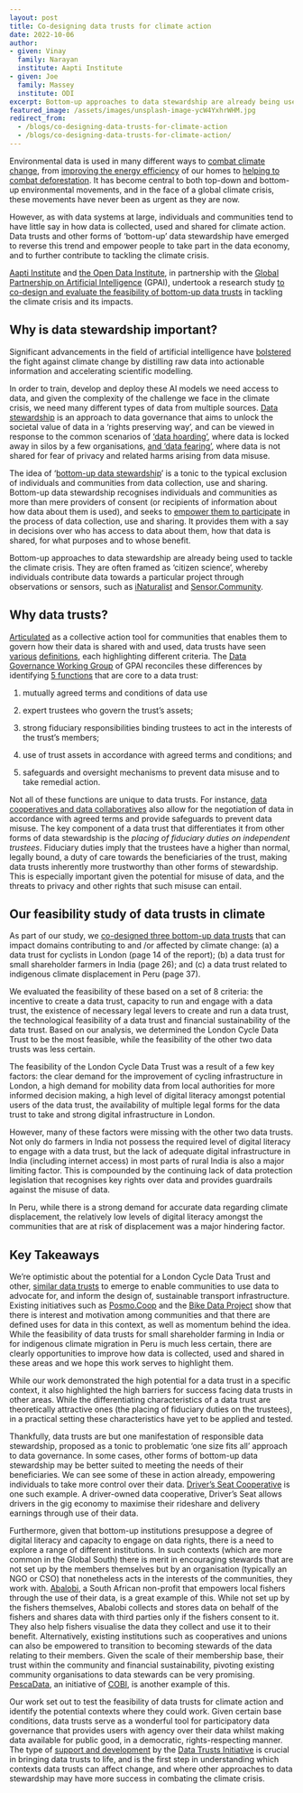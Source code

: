 ```yaml
---
layout: post
title: Co-designing data trusts for climate action
date: 2022-10-06
author:
- given: Vinay 
  family: Narayan
  institute: Aapti Institute
- given: Joe
  family: Massey
  institute: ODI
excerpt: Bottom-up approaches to data stewardship are already being used to tackle the climate crisis. In this guest blog, the Aapti institute and ODI report on the feasibility of data trusts for climate action and identify potential contexts where they could work.
featured_image: /assets/images/unsplash-image-ycW4YxhrWHM.jpg
redirect_from:
  - /blogs/co-designing-data-trusts-for-climate-action
  - /blogs/co-designing-data-trusts-for-climate-action/
---
```


Environmental data is used in many different ways to [combat climate
change](https://www.washington.edu/news/2020/12/15/a-i-model-shows-promise-to-generate-faster-more-accurate-weather-forecasts/),
from [improving the energy
efficiency](https://www.microsoft.com/en-us/ai/ai-for-earth-thermafy)
of our homes to [helping to
combat
deforestation](https://www.microsoft.com/en-us/ai/ai-for-earth-imazon).
It has become central to both top-down and bottom-up environmental
movements, and in the face of a global climate crisis, these movements
have never been as urgent as they are now. 

However, as with data systems at large, individuals and communities tend
to have little say in how data is collected, used and shared for climate
action. Data trusts and other forms of ‘bottom-up’ data stewardship have
emerged to reverse this trend and empower people to take part in the
data economy, and to further contribute to tackling the climate crisis. 

[Aapti
Institute](https://www.aapti.in/) and [the Open Data
Institute](https://theodi.org/), in partnership with the [Global Partnership on Artificial
Intelligence](https://gpai.ai/) (GPAI), undertook a research
study [to co-design and evaluate
the feasibility of bottom-up data
trusts](https://gpai.ai/projects/data-governance/data-trusts-in-climate-interim-report.pdf)
in tackling the climate crisis and its impacts.

## Why is data stewardship important?

Significant advancements in the field of artificial intelligence have
[bolstered](https://gpai.ai/projects/responsible-ai/environment/climate-change-and-ai.pdf)
the fight against climate change by distilling raw data into actionable
information and accelerating scientific modelling.

In order to train, develop and deploy these AI models we need access to
data, and given the complexity of the challenge we face in the climate
crisis, we need many different types of data from multiple sources.
[Data
stewardship](https://www.adalovelaceinstitute.org/blog/disambiguating-data-stewardship/)
is an approach to data governance that aims to unlock the societal value
of data in a ‘rights preserving way’, and can be viewed in response to
the common scenarios of [‘data
hoarding’,](https://theodi.org/about-the-odi/our-vision-and-manifesto/our-theory-of-change/)
where data is locked away in silos by a few organisations, [and ‘data
fearing’](https://theodi.org/about-the-odi/our-vision-and-manifesto/our-theory-of-change/),
where data is not shared for fear of privacy and related harms arising
from data misuse.

The idea of ‘[bottom-up data
stewardship](https://theodi.org/article/what-are-bottom-up-data-institutions-and-how-do-they-empower-people/)’
is a tonic to the typical exclusion of individuals and communities from
data collection, use and sharing. Bottom-up data stewardship recognises
individuals and communities as more than mere providers of consent (or
recipients of information about how data about them is used), and seeks
to [empower them to
participate](https://www.adalovelaceinstitute.org/report/participatory-data-stewardship/)
in the process of data collection, use and sharing. It provides them
with a say in decisions over who has access to data about them, how that
data is shared, for what purposes and to whose benefit.

Bottom-up approaches to data stewardship are already being used to
tackle the climate crisis. They are often framed as ‘citizen science’,
whereby individuals contribute data towards a particular project through
observations or sensors, such as [iNaturalist](https://www.inaturalist.org/)
and [Sensor.Community](https://sensor.community/en/).  

## Why data trusts?

[Articulated](https://academic.oup.com/idpl/article/9/4/236/5579842)
as a collective action tool for communities that enables them to govern
how their data is shared with and used, data trusts have seen [various](https://theodi.org/article/what-is-a-data-trust)
[definitions](https://thedataeconomylab.com/wp-content/uploads/2020/10/DataTrustsPpr_SM.pdf),
each highlighting different criteria. The [Data Governance Working
Group](https://gpai.ai/projects/data-governance/) of GPAI
reconciles these differences by identifying [5
functions](https://ceimia.org/wp-content/uploads/2021/07/2021-07-09-GPAI-summary-understanding-data-trusts-updated.docx.pdf)
that are core to a data trust:

1.  mutually agreed terms and conditions of data use

2.  expert trustees who govern the trust’s assets;

3.  strong fiduciary responsibilities binding trustees to act in the
    interests of the trust’s members;

4.  use of trust assets in accordance with agreed terms and conditions;
    and

5.  safeguards and oversight mechanisms to prevent data misuse and to
    take remedial action.

Not all of these functions are unique to data trusts. For instance,
[data cooperatives and data
collaboratives](https://www.adalovelaceinstitute.org/wp-content/uploads/2021/11/ADA_Participatory-Data-Stewardship.pdf)
also allow for the negotiation of data in accordance with agreed terms
and provide safeguards to prevent data misuse. The key component of a
data trust that differentiates it from other forms of data stewardship
is the *placing of fiduciary duties on independent trustees*. Fiduciary
duties imply that the trustees have a higher than normal, legally bound,
a duty of care towards the beneficiaries of the trust, making data
trusts inherently more trustworthy than other forms of stewardship. This
is especially important given the potential for misuse of data, and the
threats to privacy and other rights that such misuse can entail.  

## Our feasibility study of data trusts in climate

As part of our study, we [co-designed three bottom-up data
trusts](https://gpai.ai/projects/data-governance/data-trusts-in-climate-interim-report.pdf)
that can impact domains contributing to and /or affected by climate
change: (a) a data trust for cyclists in London (page 14 of the report);
(b) a data trust for small shareholder farmers in India (page 26); and
(c) a data trust related to indigenous climate displacement in Peru
(page 37).

We evaluated the feasibility of these based on a set of 8 criteria: the
incentive to create a data trust, capacity to run and engage with a data
trust, the existence of necessary legal levers to create and run a data
trust, the technological feasibility of a data trust and financial
sustainability of the data trust. Based on our analysis, we determined
the London Cycle Data Trust to be the most feasible, while the
feasibility of the other two data trusts was less certain.

The feasibility of the London Cycle Data Trust was a result of a few key
factors: the clear demand for the improvement of cycling infrastructure
in London, a high demand for mobility data from local authorities for
more informed decision making, a high level of digital literacy amongst
potential users of the data trust, the availability of multiple legal
forms for the data trust to take and strong digital infrastructure in
London. 

However, many of these factors were missing with the other two data
trusts. Not only do farmers in India not possess the required level of
digital literacy to engage with a data trust, but the lack of adequate
digital infrastructure in India (including internet access) in most
parts of rural India is also a major limiting factor. This is compounded
by the continuing lack of data protection legislation that recognises
key rights over data and provides guardrails against the misuse of data.

In Peru, while there is a strong demand for accurate data regarding
climate displacement, the relatively low levels of digital literacy
amongst the communities that are at risk of displacement was a major
hindering factor.

## Key Takeaways

We’re optimistic about the potential for a London Cycle Data Trust and
other, [similar data
trusts](https://www.digital.je/news-events/digital-news/jersey-must-seize-its-opportunities-now/)
to emerge to enable communities to use data to advocate for, and inform
the design of, sustainable transport infrastructure. Existing
initiatives such as [Posmo.Coop](https://posmo.coop/)
and the [Bike Data
Project](https://www.bikedataproject.org/) show that there is
interest and motivation among communities and that there are defined
uses for data in this context, as well as momentum behind the idea.
While the feasibility of data trusts for small shareholder farming in
India or for indigenous climate migration in Peru is much less certain,
there are clearly opportunities to improve how data is collected, used
and shared in these areas and we hope this work serves to highlight
them.

While our work demonstrated the high potential for a data trust in a
specific context, it also highlighted the high barriers for success
facing data trusts in other areas. While the differentiating
characteristics of a data trust are theoretically attractive ones (the
placing of fiduciary duties on the trustees), in a practical setting
these characteristics have yet to be applied and tested.

Thankfully, data trusts are but one manifestation of responsible data
stewardship, proposed as a tonic to problematic ‘one size fits all’
approach to data governance. In some cases, other forms of bottom-up
data stewardship may be better suited to meeting the needs of their
beneficiaries. We can see some of these in action already, empowering
individuals to take more control over their data. [Driver’s Seat
Cooperative](https://driversseat.co/) is one such example. A
driver-owned data cooperative, Driver’s Seat allows drivers in the gig
economy to maximise their rideshare and delivery earnings through use of
their data. 

Furthermore, given that bottom-up institutions presuppose a degree of
digital literacy and capacity to engage on data rights, there is a need
to explore a range of different institutions. In such contexts (which
are more common in the Global South) there is merit in encouraging
stewards that are not set up by the members themselves but by an
organisation (typically an NGO or CSO) that nonetheless acts in the
interests of the communities, they work with. [Abalobi](https://abalobi.org/),
a South African non-profit that empowers local fishers through the use
of their data, is a great example of this. While not set up by the
fishers themselves, Abalobi collects and stores data on behalf of the
fishers and shares data with third parties only if the fishers consent
to it. They also help fishers visualise the data they collect and use it
to their benefit. Alternatively, existing institutions such as
cooperatives and unions can also be empowered to transition to becoming
stewards of the data relating to their members. Given the scale of their
membership base, their trust within the community and financial
sustainability, pivoting existing community organisations to data
stewards can be very promising. [PescaData](https://pescadata.org/),
an initiative of [COBI](https://cobi.org.mx/), is
another example of this.

Our work set out to test the feasibility of data trusts for climate
action and identify the potential contexts where they could work. Given
certain base conditions, data trusts serve as a wonderful tool for
participatory data governance that provides users with agency over their
data whilst making data available for public good, in a democratic,
rights-respecting manner.  The type of [support and
development](https://datatrusts.uk/pilot-brixham) by the [Data Trusts
Initiative](https://datatrusts.uk/) is crucial in bringing data
trusts to life, and is the first step in understanding which contexts
data trusts can affect change, and where other approaches to data
stewardship may have more success in combating the climate crisis.
